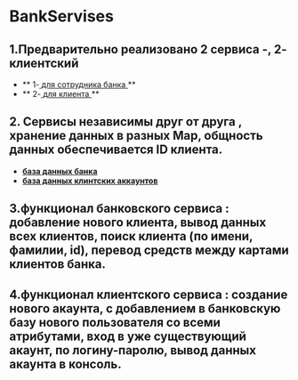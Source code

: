 # BankServises
## 1.Предварительно реализовано 2 сервиса -, 2- клиентский

* ** 1-[ для сотрудника банка ](https://github.com/UBCh/BankServises/blob/7cdd04ad20d1176f6fb1a3d4c4d7ff3fc2a1e39e/src/main/java/servises/Bank.java#L1)**
* ** 2-[ для клиента ](https://github.com/UBCh/BankServises/blob/7cdd04ad20d1176f6fb1a3d4c4d7ff3fc2a1e39e/src/main/java/servises/AccountServis.java#L1)**


## 2. Сервисы независимы друг от друга , хранение данных в разных Мар, общность данных обеспечивается ID  клиента. 

* **[ база данных банка ](https://github.com/UBCh/BankServises/blob/7cdd04ad20d1176f6fb1a3d4c4d7ff3fc2a1e39e/src/main/java/dataClasses/BD/DataBD.java#L1)**
* **[ база данных клинтских аккаунтов ](https://github.com/UBCh/BankServises/blob/7cdd04ad20d1176f6fb1a3d4c4d7ff3fc2a1e39e/src/main/java/dataClasses/BD/BasaAccaunt.java#L1)**

## 3.функционал банковского сервиса : добавление нового клиента, вывод данных всех клиентов, поиск клиента (по имени, фамилии, id), перевод средств между картами клиентов банка.
## 4.функционал клиентского сервиса : создание нового акаунта, с добавлением в банковскую базу нового пользователя со всеми атрибутами, вход в уже существующий акаунт, по логину-паролю, вывод данных акаунта в консоль. 
